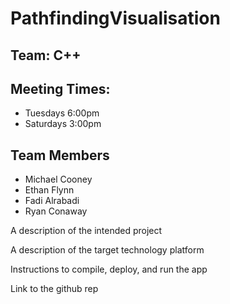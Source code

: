 # PathfindingVisualisation

## Team: C++ 

## Meeting Times: 
 - Tuesdays 6:00pm
 - Saturdays 3:00pm

## Team Members
 - Michael Cooney
 - Ethan Flynn
 - Fadi Alrabadi
 - Ryan Conaway

A description of the intended project

A description of the target technology platform

Instructions to compile, deploy, and run the app

Link to the github rep


